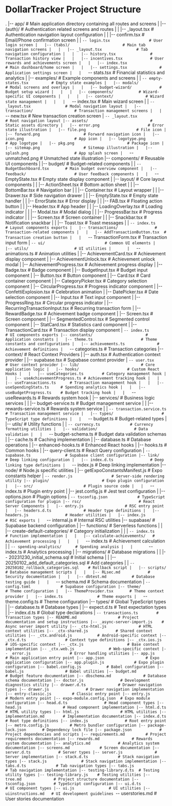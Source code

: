 # DollarTracker Project Structure

.
|-- app/                                # Main application directory containing all routes and screens
|   |-- (auth)/                        # Authentication related screens and routes
|   |   |-- _layout.tsx               # Authentication navigation layout configuration
|   |   |-- confirm.tsx               # Email/Phone confirmation screen
|   |   `-- login.tsx                 # User login screen
|   |-- (tabs)/                       # Main tab navigation screens
|   |   |-- _layout.tsx               # Tab navigation configuration
|   |   |-- history.tsx               # Transaction history view
|   |   |-- incentives.tsx            # User rewards and achievements screen
|   |   |-- index.tsx                 # Main dashboard/home screen
|   |   |-- settings.tsx              # Application settings screen
|   |   `-- stats.tsx                 # Financial statistics and analytics
|   |-- examples/                     # Example components and screens
|   |   `-- empty-states.tsx          # Empty state examples
|   |-- modals/                       # Modal screens and overlays
|   |   |-- budget-wizard/            # Budget setup wizard
|   |   |   |-- components/           # Wizard-specific UI components
|   |   |   |-- context/              # Wizard state management
|   |   |   `-- index.tsx             # Main wizard screen
|   |   `-- _layout.tsx               # Modal navigation layout
|   |-- transaction/                  # Transaction management screens
|   |   `-- new.tsx                   # New transaction creation screen
|   `-- _layout.tsx                   # Root navigation layout
|-- assets/                           # Static assets directory
|   |-- error.png                     # Error state illustration
|   |-- file.png                      # File icon
|   |-- forward.png                   # Forward navigation icon
|   |-- icon.png                      # App icon
|   |-- logotype.png                  # App logotype
|   |-- pkg.png                       # Package icon
|   |-- sitemap.png                   # Sitemap illustration
|   |-- splash.png                    # App splash screen
|   `-- unmatched.png                 # Unmatched state illustration
|-- components/                       # Reusable UI components
|   |-- budget/                       # Budget-related components
|   |   `-- BudgetDashboard.tsx       # Main budget overview component
|   |-- feedback/                     # User feedback components
|   |   `-- EmptyState.tsx            # Empty state display component
|   |-- layout/                       # Core layout components
|   |   |-- ActionSheet.tsx           # Bottom action sheet
|   |   |-- BottomBar.tsx            # Navigation bar
|   |   |-- Container.tsx            # Layout wrapper
|   |   |-- Drawer.tsx               # Side navigation drawer
|   |   |-- EmptyState.tsx           # Empty state handler
|   |   |-- ErrorState.tsx           # Error display
|   |   |-- FAB.tsx                  # Floating action button
|   |   |-- Header.tsx               # App header
|   |   |-- LoadingOverlay.tsx       # Loading indicator
|   |   |-- Modal.tsx                # Modal dialog
|   |   |-- ProgressBar.tsx          # Progress indicator
|   |   |-- Screen.tsx               # Screen container
|   |   |-- Snackbar.tsx             # Notification snackbar
|   |   |-- Toast.tsx                # Toast messages
|   |   `-- index.ts                 # Layout components exports
|   |-- transactions/                # Transaction-related components
|   |   |-- AddTransactionButton.tsx  # Transaction creation button
|   |   `-- TransactionForm.tsx       # Transaction input form
|   `-- ui/                          # Common UI elements
|       |-- utils/                    # UI utilities
|       |   `-- animations.ts         # Animation utilities
|       |-- AchievementCard.tsx       # Achievement display component
|       |-- AchievementUnlock.tsx     # Achievement unlock modal
|       |-- AchievementProgress.tsx   # Achievement progress display
|       |-- Badge.tsx                 # Badge component
|       |-- BudgetInput.tsx           # Budget input component
|       |-- Button.tsx                # Button component
|       |-- Card.tsx                  # Card container component
|       |-- CategoryPicker.tsx        # Category selection component
|       |-- CircularProgress.tsx      # Progress indicator component
|       |-- ConfettiExplosion.tsx     # Celebration animation
|       |-- DatePicker.tsx            # Date selection component
|       |-- Input.tsx                 # Text input component
|       |-- ProgressRing.tsx          # Circular progress indicator
|       |-- RecurringTransactionInput.tsx  # Recurring transaction form
|       |-- RewardBadge.tsx           # Achievement badge component
|       |-- Screen.tsx                # Screen component
|       |-- SegmentedControl.tsx      # Segmented control component
|       |-- StatCard.tsx              # Statistics card component
|       |-- TransactionCard.tsx       # Transaction display component
|       `-- index.ts                  # UI components exports
|-- constants/                       # Application constants
|   |-- theme.ts                     # Theme constants and configurations
|   |-- achievements.ts              # Achievement definitions
|   `-- categories.ts               # Transaction categories
|-- context/                        # React Context Providers
|   |-- auth.tsx                    # Authentication context provider
|   |-- supabase.tsx               # Supabase context provider
|   `-- user.tsx                   # User context provider
|-- lib/                           # Core application logic
|   |-- hooks/                     # Custom React Hooks
|   |   |-- useCategories.ts        # Category management hook
|   |   |-- useAchievementProgress.ts # Achievement tracking hook
|   |   |-- useTransactions.ts      # Transaction management hook
|   |   |-- useSpendingStats.ts     # Spending analytics hook
|   |   |-- useBudgetProgress.ts    # Budget tracking hook
|   |   `-- useRewards.ts          # Rewards system hook
|   |-- services/                  # Business logic services
|   |   |-- budget-service.ts       # Budget management service
|   |   |-- rewards-service.ts      # Rewards system service
|   |   `-- transaction.service.ts  # Transaction management service
|   |-- types/                     # TypeScript type definitions
|   |   `-- budget.ts               # Budget-related types
|   |-- utils/                     # Utility functions
|   |   `-- currency.ts             # Currency formatting utilities
|   |-- validation/                # Data validation
|   |   `-- budget-schema.ts        # Budget data validation schemas
|   |-- cache.ts                   # Caching implementation
|   |-- database.ts                # Database operations
|   |-- enhanced-hooks.ts          # Enhanced React hooks
|   |-- hooks.ts                   # Common hooks
|   |-- query-client.ts            # React Query configuration
|   `-- supabase.ts               # Supabase client configuration
|-- link/                         # Deep linking configuration
|   |-- index.d.ts                # Deep linking type definitions
|   `-- index.js                  # Deep linking implementation
|-- node/                         # Node.js specific utilities
|   |-- getExpoConstantsManifest.js  # Expo constants helper
|   `-- render.js                 # Server-side rendering utility
|-- plugin/                       # Expo plugin configuration
|   |-- src/                      # Plugin source code
|   |   `-- index.ts              # Plugin entry point
|   |-- jest.config.js            # Jest test configuration
|   |-- options.json              # Plugin options
|   `-- tsconfig.json             # TypeScript configuration for plugin
|-- rsc/                         # React Server Components
|   |-- entry.js                  # RSC entry point
|   |-- headers.d.ts              # Header type definitions
|   |-- headers.js                # Header utilities
|   |-- index.js                  # RSC exports
|   `-- internal.js               # Internal RSC utilities
|-- supabase/                    # Supabase backend configuration
|   |-- functions/               # Serverless functions
|   |   |-- create-default-categories/  # Category initialization
|   |   |   `-- index.ts          # Function implementation
|   |   |-- calculate-achievements/   # Achievement processing
|   |   |   `-- index.ts          # Achievement calculation
|   |   `-- spending-analytics/      # Spending analysis
|   |       `-- index.ts          # Analytics processing
|   |-- migrations/              # Database migrations
|   |   |-- 20231230_initial_schema.sql      # Initial schema
|   |   |-- 20250102_add_default_categories.sql  # Add categories
|   |   `-- 20250102_rollback_categories.sql    # Rollback script
|   |-- scripts/                # Database management scripts
|   |   |-- RLsec.md            # Security documentation
|   |   |-- dbtest.md           # Database testing guide
|   |   `-- schema.md           # Schema documentation
|   `-- config.toml             # Supabase configuration
|-- theme/                      # Theme configuration
|   |-- ThemeProvider.tsx       # Theme context provider
|   |-- index.ts               # Theme exports
|   `-- theme.config.ts        # Theme configuration
|-- types/                     # Global TypeScript types
|   |-- database.ts            # Database types
|   |-- expect.d.ts            # Test expectation types
|   |-- index.d.ts             # Global type declarations
|   `-- transactions.ts        # Transaction types
|-- README.md                  # Project documentation and setup instructions
|-- _async-server-import.js    # Async server import utility
|-- _ctx-html.js              # HTML context utilities
|-- _ctx-shared.js            # Shared context utilities
|-- _ctx.android.js           # Android-specific context
|-- _ctx.d.ts                 # Context type definitions
|-- _ctx.ios.js               # iOS-specific context
|-- _ctx.js                   # Base context implementation
|-- _ctx.web.js               # Web-specific context
|-- _error.js                 # Error handling utilities
|-- app.js                    # Main application entry point
|-- app.json                  # Expo application configuration
|-- app.plugin.js             # Expo plugin configuration
|-- babel.config.js           # Babel configuration
|-- babel.js                  # Babel utilities
|-- budget.md                 # Budget feature documentation
|-- dbschema.md              # Database schema documentation
|-- doctor.js                # Development diagnostics utility
|-- drawer.d.ts              # Drawer navigation types
|-- drawer.js                # Drawer navigation implementation
|-- entry-classic.js         # Classic entry point
|-- entry.js                 # Modern entry point
|-- expo-module.config.json  # Expo module configuration
|-- head.d.ts                # Head component types
|-- head.js                  # Head component implementation
|-- html.d.ts                # HTML utility types
|-- html.js                  # HTML utilities
|-- implementation.md        # Implementation documentation
|-- index.d.ts              # Root type definitions
|-- index.js                # Root entry point
|-- metro.config.js         # Metro bundler configuration
|-- package-lock.json       # Dependency lock file
|-- package.json            # Project dependencies and scripts
|-- requirements.md         # Project requirements documentation
|-- rewards.md              # Rewards system documentation
|-- analytics.md            # Analytics system documentation
|-- screens.md             # Screen documentation
|-- server.d.ts            # Server types
|-- server.js              # Server implementation
|-- stack.d.ts             # Stack navigation types
|-- stack.js               # Stack navigation implementation
|-- tabs.d.ts             # Tab navigation types
|-- tabs.js               # Tab navigation implementation
|-- testing-library.d.ts  # Testing utility types
|-- testing-library.js    # Testing utilities
|-- tree.md              # Project structure documentation
|-- tsconfig.json        # TypeScript configuration
|-- ui.d.ts             # UI component types
|-- ui.js               # UI utilities
|-- uiinstructions.md   # UI development guidelines
`-- userstories.md      # User stories documentation
